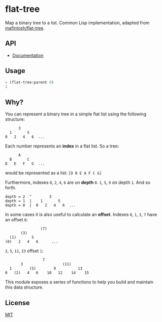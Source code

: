 # flat-tree

Map a binary tree to a list. Common Lisp implementation, adapted from
[mafintosh/flat-tree](https://github.com/mafintosh/flat-tree).

## API

- [Documentation](./api.html)

## Usage
```lisp
> (flat-tree:parent 0)
1
```

## Why?
You can represent a binary tree in a simple flat list using the following
structure:

```text
      3
  1       5
0   2   4   6  ...
```

Each number represents an **index** in a flat list. So a tree:

```text
      A
  B       C
D   E   F   G  ...
```

would be represented as a list: `[D B E A F C G]`

Furthermore, indexes `0`, `2`, `4`, `6` are on **depth** `0`. `1`, `5`, `9` on depth `1`. And so forth.

```text
depth = 2  ^        3
depth = 1  |    1       5
depth = 0  |  0   2   4   6  ...
```

In some cases it is also useful to calculate an **offset**. Indexes `0`, `1`, `3`, `7` have an offset `0`:

```text
                (7)
       (3)
  (1)       5
(0)   2   4   6      ...
```

`2`, `5`, `11`, `23` offset `1`:

```text
                 7
       3                  (11)
  1        (5)        9          13
0   (2)   4   6    10   12    14    15
```

This module exposes a series of functions to help you build and maintain
this data structure.

## License
[MIT](./LICENSE-MIT)

